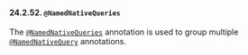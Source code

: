 #### 24.2.52. `@NamedNativeQueries`

<div class="paragraph">

The [`@NamedNativeQueries`](https://docs.jboss.org/hibernate/orm/5.2/javadocs/org/hibernate/annotations/NamedNativeQueries.html) annotation is used to group multiple [`@NamedNativeQuery`](#annotations-hibernate-namednativequery) annotations.

</div>
</div>
<div class="sect3">

